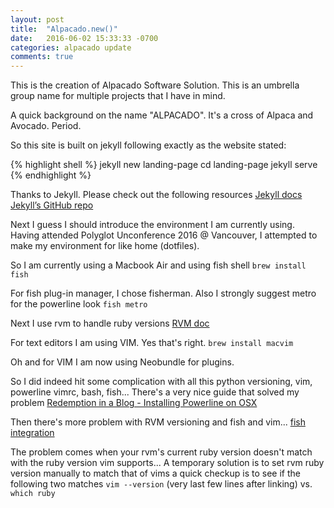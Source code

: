 ```yaml
---
layout: post
title:  "Alpacado.new()"
date:   2016-06-02 15:33:33 -0700
categories: alpacado update
comments: true
---
```

This is the creation of Alpacado Software Solution.  This is an umbrella group name for multiple projects that I have in mind.

A quick background on the name "ALPACADO".  It's a cross of Alpaca and Avocado. Period. 

So this site is built on jekyll following exactly as the website stated: 

{% highlight shell %}
jekyll new landing-page
cd landing-page
jekyll serve
{% endhighlight %}

Thanks to Jekyll.  Please check out the following resources 
 [Jekyll docs][jekyll-docs] 
[Jekyll’s GitHub repo][jekyll-gh]

[jekyll-docs]: http://jekyllrb.com/docs/home
[jekyll-gh]:   https://github.com/jekyll/jekyll

Next I guess I should introduce the environment I am currently using.
Having attended Polyglot Unconference 2016 @ Vancouver, I attempted to
make my environment for like home (dotfiles).

So I am currently using a Macbook Air and using fish shell
`brew install fish`

For fish plug-in manager, I chose fisherman. Also I strongly suggest
metro for the powerline look
`fish metro`

Next I use rvm to handle ruby versions
[RVM doc][rvm-docs]

[rvm-docs]: https://rvm.io

For text editors I am using VIM.  Yes that's right.
`brew install macvim`

Oh and for VIM I am now using Neobundle for plugins. 

So I did indeed hit some complication with all this python versioning,
vim, powerline vimrc, bash, fish...
There's a very nice guide that solved my problem
[Redemption in a Blog - Installing Powerline on OSX][powerline-guide]

[powerline-guide]: https://blog.codefront.net/2013/10/27/installing-powerline-on-os-x-homebrew/

Then there's more problem with RVM versioning and fish and vim...
[fish integration][fish-integration]

[fish-integration]: https://rvm.io/integration/fish

The problem comes when your rvm's current ruby version doesn't match
with the ruby version vim supports...  A temporary solution is to set
rvm ruby version manually to match that of vims 
a quick checkup is to see if the following two matches
`vim --version`  (very last few lines after linking) vs. 
`which ruby`

